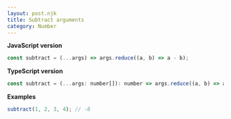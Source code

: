 ```yaml
---
layout: post.njk
title: Subtract arguments
category: Number
---
```


**JavaScript version**

```js
const subtract = (...args) => args.reduce((a, b) => a - b);
```

**TypeScript version**

```js
const subtract = (...args: number[]): number => args.reduce((a, b) => a - b);
```

**Examples**

```js
subtract(1, 2, 3, 4); // -8
```
